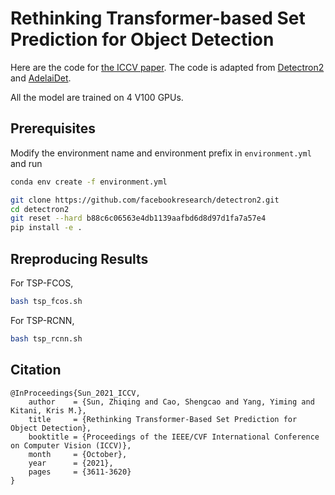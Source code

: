 # Rethinking Transformer-based Set Prediction for Object Detection

Here are the code for [the ICCV paper](https://arxiv.org/abs/2011.10881). The code is adapted from [Detectron2](https://github.com/facebookresearch/detectron2) and [AdelaiDet](https://github.com/aim-uofa/AdelaiDet).

All the model are trained on 4 V100 GPUs.

## Prerequisites

Modify the environment name and environment prefix in `environment.yml` and run

```bash
conda env create -f environment.yml
```

```bash
git clone https://github.com/facebookresearch/detectron2.git
cd detectron2
git reset --hard b88c6c06563e4db1139aafbd6d8d97d1fa7a57e4
pip install -e .
```

## Rreproducing Results

For TSP-FCOS,

```bash
bash tsp_fcos.sh
```

For TSP-RCNN,

```bash
bash tsp_rcnn.sh
```

## Citation
```
@InProceedings{Sun_2021_ICCV,
    author    = {Sun, Zhiqing and Cao, Shengcao and Yang, Yiming and Kitani, Kris M.},
    title     = {Rethinking Transformer-Based Set Prediction for Object Detection},
    booktitle = {Proceedings of the IEEE/CVF International Conference on Computer Vision (ICCV)},
    month     = {October},
    year      = {2021},
    pages     = {3611-3620}
}
```
